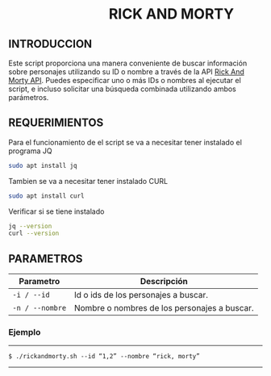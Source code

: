 
# &nbsp;&nbsp;&nbsp;&nbsp;&nbsp;&nbsp;&nbsp;&nbsp;&nbsp;&nbsp;&nbsp;&nbsp;&nbsp;&nbsp;&nbsp;&nbsp;&nbsp;&nbsp;&nbsp;&nbsp;&nbsp;&nbsp;&nbsp;&nbsp;&nbsp;&nbsp;&nbsp;&nbsp;&nbsp;&nbsp;RICK AND MORTY&nbsp;&nbsp;&nbsp;&nbsp;
## INTRODUCCION

Este script proporciona una manera conveniente de buscar información sobre personajes utilizando su ID o nombre a través de la API [Rick And Morty API](https://rickandmortyapi.com/). Puedes especificar uno o más IDs o nombres al ejecutar el script, e incluso solicitar una búsqueda combinada utilizando ambos parámetros.
## REQUERIMIENTOS
Para el funcionamiento de el script se va a necesitar tener instalado el programa JQ
```bash
sudo apt install jq
```
Tambien se va a necesitar tener instalado CURL
```bash
sudo apt install curl
```
Verificar si se tiene instalado
```bash
jq --version
curl --version
```
## PARAMETROS

| Parametro    | Descripción  |
|--------------|--------------|
|  ```-i / --id ```   | Id o ids de los personajes a buscar. | 
| ```-n / --nombre```  |Nombre o nombres de los personajes a buscar. |

### Ejemplo
---
```
$ ./rickandmorty.sh --id “1,2” --nombre “rick, morty”
```
---